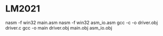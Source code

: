 # LM2021

   nasm -f win32 main.asm
   nasm -f win32 asm_io.asm
   gcc -c -o driver.obj driver.c
   gcc -o main driver.obj main.obj asm_io.obj
